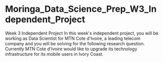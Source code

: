 # Moringa_Data_Science_Prep_W3_Independent_Project
Week 3 Independent Project
In this week's independent project, you will be working as Data Scientist for MTN Cote d'Ivoire, a leading telecom company and you will be solving for the following research question.
Currently MTN Cote d'Ivoire would like to upgrade its technology infrastructure for its mobile users in Ivory Coast. 
